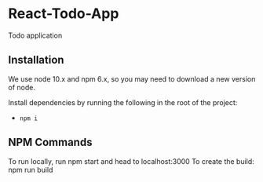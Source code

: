 # React-Todo-App

Todo application

## Installation

We use node 10.x and npm 6.x, so you may need to download a new version of node.

Install dependencies by running the following in the root of the project:
 - `npm i`
 
## NPM Commands
To run locally, run npm start and head to localhost:3000
To create the build: npm run build
